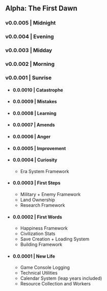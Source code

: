 ## **Alpha: The First Dawn**
### v0.0.005 | Midnight
### v0.0.004 | Evening
### v0.0.003 | Midday
### v0.0.002 | Morning
### v0.0.001 | Sunrise
- #### 0.0.0010 | Catastrophe
- #### 0.0.0009 | Mistakes
- #### 0.0.0008 | Learning
- #### 0.0.0007 | Amends
- #### 0.0.0006 | Anger
- #### 0.0.0005 | Improvement
- #### 0.0.0004 | Curiosity
    - Era System Framework
- #### 0.0.0003 | First Steps
    - Military + Enemy Framework
    - Land Ownership
    - Research Framework
- #### 0.0.0002 | First Words
    - Happiness Framework
    - Civilization Stats
    - Save Creation + Loading System
    - Building Framework
- #### 0.0.0001 | New Life
    - Game Console Logging
    - Technical Utilities
    - Calendar System (leap years included)
    - Resource Collection and Workers